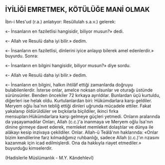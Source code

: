 ## İYİLİĞİ EMRETMEK, KÖTÜLÜĞE MANİ OLMAK

İbn-i Mes'ud (r.a.) anlatıyor: Resûllulah s.a.v.) gelerek:

«- İnsanların en faziletlisi hangisidir, bili­yor musun?» dedi.

«- Allah ve Resulü daha iyi bilir.» dedim.

«- İnsanların en faziletlisi, dinlerini iyice anlayıp bilerek amel edenlerdir.» buyurdu. Sonra:

«- İnsanların en bilgini hangisidir, biliyor musun?» diye sordu.

«- Allah ve Resulü daha iyi bilir.» dedim.

«- İnsanların en bilgini, halkın ihtilâf etti­ği zamanlarda doğruyu bulabilenlerdir. İsterse onlar, amelce noksan olsunlar ve oturağı üstün­de sürünsünler. Benden öncekiler 72 kırkaya ayrıldılar. Bunlardan üçü kurtuldu, diğerleri ise helak oldu. Kurtulanlardan biri: Hükümdarlara karşı geldiler. Meryem oğlu İsa'nın tebliğ ettiği dinleri uğrunda mücadele ettiler. Fakat yakalanıp öldürüldüler ve bıçkılarla biçildiler, ikinci fırka mensupları:Hükümdarlara karşı gelmeye güçle­ri yetmedi. Onların aralarında da yaşayamadılar Onları, Allah (c.c.)'a inanmaya ve Meryem oğlu İsa'nın dinine girmeye davet ederek, memleket memleket dolaştılar ve dünya ile alâkayı kesip inzivaya çekildiler. Onlar. Allah-ü Teâlâ'nın haklarında: «Onlar bizim kendilerine farz kılmadığımız ruhbanlığı, sadece Allah (c.c.)'ın rızasını kazanmak için icad edilmişlerdi. Ona da hakkıyla riayet etmediler.» buyurduğu kimselerdir.

(Hadislerle Müslümanlık - M.Y. Kândehlevî)
